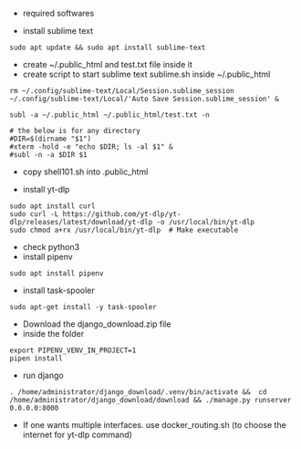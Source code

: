 - required softwares

- install sublime text
```
sudo apt update && sudo apt install sublime-text
```

- create ~/.public_html and test.txt file inside it
- create script to start sublime text sublime.sh inside ~/.public_html
```
rm ~/.config/sublime-text/Local/Session.sublime_session ~/.config/sublime-text/Local/'Auto Save Session.sublime_session' &

subl -a ~/.public_html ~/.public_html/test.txt -n

# the below is for any directory
#DIR=$(dirname "$1")
#xterm -hold -e "echo $DIR; ls -al $1" &
#subl -n -a $DIR $1
```

- copy shell101.sh into .public_html

- install yt-dlp
```
sudo apt install curl
sudo curl -L https://github.com/yt-dlp/yt-dlp/releases/latest/download/yt-dlp -o /usr/local/bin/yt-dlp
sudo chmod a+rx /usr/local/bin/yt-dlp  # Make executable
```

- check python3
- install pipenv
```
sudo apt install pipenv
```
- install task-spooler
```
sudo apt-get install -y task-spooler
```

- Download the django_download.zip file
- inside the folder
```
export PIPENV_VENV_IN_PROJECT=1
pipen install
```

- run django
```
. /home/administrator/django_download/.venv/bin/activate &&  cd /home/administrator/django_download/download && ./manage.py runserver 0.0.0.0:8000
```

- If one wants multiple interfaces. use docker_routing.sh (to choose the internet for yt-dlp command)
